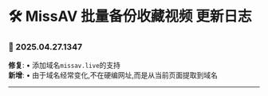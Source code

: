 # **🛠️ MissAV 批量备份收藏视频 更新日志**

### **📅 2025.04.27.1347**

**修复**: • 添加域名`missav.live`的支持<br>
**新增**: • 由于域名经常变化,不在硬编网址,而是从当前页面提取到域名

---
